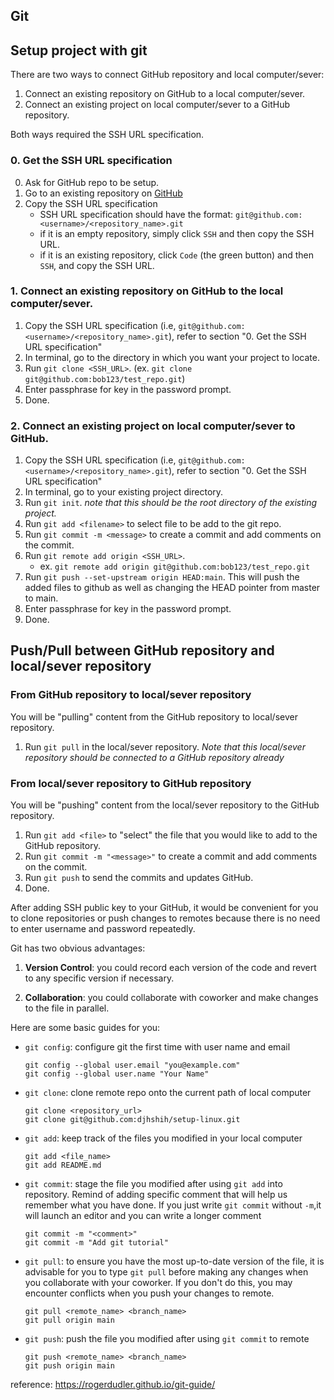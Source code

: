 ## Git

## Setup project with git
There are two ways to connect GitHub repository and local computer/sever:
1. Connect an existing repository on GitHub to a local computer/sever.
2. Connect an existing project on local computer/sever to a GitHub repository.

Both ways required the SSH URL specification.

### 0. Get the SSH URL specification
0. Ask for GitHub repo to be setup.
1. Go to an existing repository on [GitHub](https://github.com/)
2. Copy the SSH URL specification
    - SSH URL specification should have the format: `git@github.com:<username>/<repository_name>.git`
    - if it is an empty repository, simply click `SSH` and then copy the SSH URL.
    - if it is an existing repository, click `Code` (the green button) and then `SSH`, and copy the SSH URL.

### 1. Connect an existing repository on GitHub to the local computer/sever.
1. Copy the SSH URL specification (i.e, `git@github.com:<username>/<repository_name>.git`), refer to section "0. Get the SSH URL specification"
3. In terminal, go to the directory in which you want your project to locate.
4. Run `git clone <SSH_URL>`. (ex. `git clone git@github.com:bob123/test_repo.git`)
5. Enter passphrase for key in the password prompt.
6. Done.

### 2. Connect an existing project on local computer/sever to GitHub.
1. Copy the SSH URL specification (i.e, `git@github.com:<username>/<repository_name>.git`), refer to section "0. Get the SSH URL specification"
2. In terminal, go to your existing project directory.
3. Run `git init`. *note that this should be the root directory of the existing project.*
4. Run `git add <filename>` to select file to be add to the git repo.
5. Run `git commit -m <message>` to create a commit and add comments on the commit.
6. Run `git remote add origin <SSH_URL>`.
    - ex. `git remote add origin git@github.com:bob123/test_repo.git`
7. Run `git push --set-upstream origin HEAD:main`. This will push the added files to github as well as changing the HEAD pointer from master to main.
8. Enter passphrase for key in the password prompt.
9. Done.


## Push/Pull between GitHub repository and local/sever repository

### From GitHub repository to local/sever repository
You will be "pulling" content from the GitHub repository to local/sever repository.
1. Run `git pull` in the local/sever repository. *Note that this local/sever repository should be connected to a GitHub repository already*

### From local/sever repository to GitHub repository
You will be "pushing" content from the local/sever repository to the GitHub repository.
1. Run `git add <file>` to "select" the file that you would like to add to the GitHub repository.
2. Run `git commit -m "<message>"` to create a commit and add comments on the commit.
3. Run `git push` to send the commits and updates GitHub.
4. Done.



After adding SSH public key to your GitHub, it would be convenient for you to clone repositories or push changes to remotes because there is no need to enter username and password repeatedly.

Git has two obvious advantages:

1. **Version Control**: you could record each version of the code and revert to any specific version if necessary.

2. **Collaboration**: you could collaborate with coworker and make changes to the file in parallel.

Here are some basic guides for you:

- `git config`: configure git the first time with user name and email

   ```
   git config --global user.email "you@example.com"
   git config --global user.name "Your Name"
   ```

- `git clone`: clone remote repo onto the current path of local computer
  
  ```
  git clone <repository_url>
  git clone git@github.com:djhshih/setup-linux.git
  ```

- `git add`: keep track of the files you modified in your local computer
  
  ```
  git add <file_name>
  git add README.md
  ```

- `git commit`: stage the file you modified after using `git add` into repository. Remind of adding specific comment that will help us remember what you have done. If you just write `git commit` without `-m`,it will launch an editor and you can write a longer comment
  
  ```
  git commit -m "<comment>"
  git commit -m "Add git tutorial"
  ```

- `git pull`: to ensure you have the most up-to-date version of the file, it is advisable for you to type `git pull` before making any changes when you collaborate with your coworker. If you don't do this, you may encounter conflicts when you push your changes to remote.
  
  ```
  git pull <remote_name> <branch_name>
  git pull origin main
  ```

- `git push`: push the file you modified after using `git commit` to remote
  
  ```
  git push <remote_name> <branch_name>
  git push origin main
  ```

reference: https://rogerdudler.github.io/git-guide/

